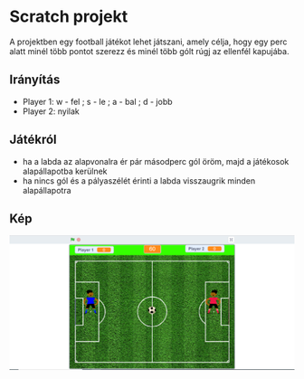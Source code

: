 # Scratch projekt
A projektben egy football játékot lehet játszani, amely célja, hogy egy perc alatt minél több pontot szerezz és minél több gólt rúgj az ellenfél kapujába.

## Irányítás
- Player 1: w - fel ; s - le ; a - bal ; d - jobb
- Player 2: nyilak

## Játékról
- ha a labda az alapvonalra ér pár másodperc gól öröm, majd a játékosok alapállapotba kerülnek
- ha nincs gól és a pályaszélét érinti a labda visszaugrik minden alapállapotra

## Kép

![Játék kinézete](scratch.png)
